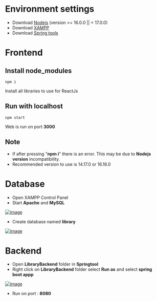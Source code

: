 


# Environment settings

 - Download [Nodejs](https://nodejs.org/en/blog/release/v16.16.0) (version >= 16.0.0 || < 17.0.0)
 - Download [XAMPP](https://www.apachefriends.org/download.html)
 - Download [Spring tools](https://spring.io/tools)

# Frontend

## Install node_modules

    npm i

Install all libraries to use for ReactJs

## Run with localhost

    npm start
 Web is run on port **3000**
 
## Note

 - If after pressing "**npm i**" there is an error. This may be due to **Nodejs version** incompatibility.  
 - Recommended version to use is 14.17.0 or 16.16.0

# Database

 - Open XAMPP Control Panel
 - Start **Apache** and **MySQL**

[![image](https://www.linkpicture.com/q/xampp.png)](https://www.linkpicture.com/view.php?img=LPic64456bf8e07b6855824500)

 - Create database named **library**

[![image](https://www.linkpicture.com/q/db.png)](https://www.linkpicture.com/view.php?img=LPic6445728c12b48488598252)

# Backend

 - Open **LibraryBackend** folder in **Springtool**
 - Right click on **LibraryBackend** folder select **Run as** and select
   **spring boot appp**

[![image](https://www.linkpicture.com/q/runBackend.png)](https://www.linkpicture.com/view.php?img=LPic64456d736cc081073128544)

 - Run on port : **8080**

